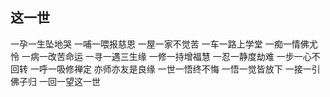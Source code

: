## 这一世

一孕一生坠地哭
一哺一喂报慈恩
一屋一家不觉苦
一车一路上学堂
一痴一情佛尤怜
一病一改苦命运
一寻一遇三生缘
一修一持增福慧
一忍一静度劫难
一步一心不回转
一呼一吸修禅定
亦师亦友是良缘
一世一悟终不悔
一悟一觉皆放下
一接一引佛子归
一回一望这一世
